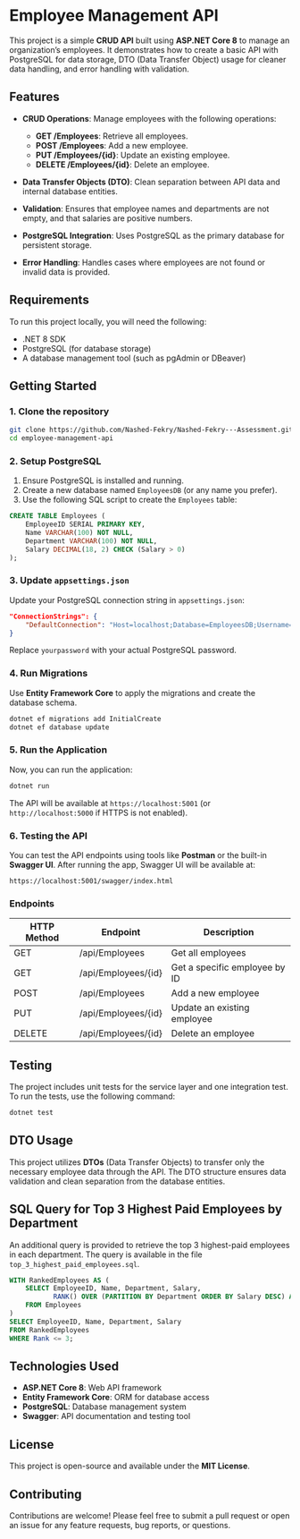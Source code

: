 # Employee Management API

This project is a simple **CRUD API** built using **ASP.NET Core 8** to manage an organization’s employees. It demonstrates how to create a basic API with PostgreSQL for data storage, DTO (Data Transfer Object) usage for cleaner data handling, and error handling with validation.

## Features

- **CRUD Operations**: Manage employees with the following operations:
  - **GET /Employees**: Retrieve all employees.
  - **POST /Employees**: Add a new employee.
  - **PUT /Employees/{id}**: Update an existing employee.
  - **DELETE /Employees/{id}**: Delete an employee.
  
- **Data Transfer Objects (DTO)**: Clean separation between API data and internal database entities.
  
- **Validation**: Ensures that employee names and departments are not empty, and that salaries are positive numbers.
  
- **PostgreSQL Integration**: Uses PostgreSQL as the primary database for persistent storage.
  
- **Error Handling**: Handles cases where employees are not found or invalid data is provided.

## Requirements

To run this project locally, you will need the following:
- .NET 8 SDK
- PostgreSQL (for database storage)
- A database management tool (such as pgAdmin or DBeaver)

## Getting Started

### 1. Clone the repository
```bash
git clone https://github.com/Nashed-Fekry/Nashed-Fekry---Assessment.git
cd employee-management-api
```

### 2. Setup PostgreSQL
1. Ensure PostgreSQL is installed and running.
2. Create a new database named `EmployeesDB` (or any name you prefer).
3. Use the following SQL script to create the `Employees` table:

```sql
CREATE TABLE Employees (
    EmployeeID SERIAL PRIMARY KEY,
    Name VARCHAR(100) NOT NULL,
    Department VARCHAR(100) NOT NULL,
    Salary DECIMAL(18, 2) CHECK (Salary > 0)
);
```

### 3. Update `appsettings.json`
Update your PostgreSQL connection string in `appsettings.json`:

```json
"ConnectionStrings": {
    "DefaultConnection": "Host=localhost;Database=EmployeesDB;Username=postgres;Password=yourpassword"
}
```

Replace `yourpassword` with your actual PostgreSQL password.

### 4. Run Migrations
Use **Entity Framework Core** to apply the migrations and create the database schema.

```bash
dotnet ef migrations add InitialCreate
dotnet ef database update
```

### 5. Run the Application
Now, you can run the application:

```bash
dotnet run
```

The API will be available at `https://localhost:5001` (or `http://localhost:5000` if HTTPS is not enabled).

### 6. Testing the API
You can test the API endpoints using tools like **Postman** or the built-in **Swagger UI**. After running the app, Swagger UI will be available at:

```
https://localhost:5001/swagger/index.html
```

### Endpoints

| HTTP Method | Endpoint                | Description                  |
|-------------|-------------------------|------------------------------|
| GET         | /api/Employees           | Get all employees             |
| GET         | /api/Employees/{id}      | Get a specific employee by ID |
| POST        | /api/Employees           | Add a new employee            |
| PUT         | /api/Employees/{id}      | Update an existing employee   |
| DELETE      | /api/Employees/{id}      | Delete an employee            |

## Testing

The project includes unit tests for the service layer and one integration test. To run the tests, use the following command:

```bash
dotnet test
```

## DTO Usage

This project utilizes **DTOs** (Data Transfer Objects) to transfer only the necessary employee data through the API. The DTO structure ensures data validation and clean separation from the database entities.

## SQL Query for Top 3 Highest Paid Employees by Department

An additional query is provided to retrieve the top 3 highest-paid employees in each department. The query is available in the file `top_3_highest_paid_employees.sql`.

```sql
WITH RankedEmployees AS (
    SELECT EmployeeID, Name, Department, Salary,
           RANK() OVER (PARTITION BY Department ORDER BY Salary DESC) AS Rank
    FROM Employees
)
SELECT EmployeeID, Name, Department, Salary
FROM RankedEmployees
WHERE Rank <= 3;
```

## Technologies Used

- **ASP.NET Core 8**: Web API framework
- **Entity Framework Core**: ORM for database access
- **PostgreSQL**: Database management system
- **Swagger**: API documentation and testing tool

## License

This project is open-source and available under the **MIT License**.

## Contributing

Contributions are welcome! Please feel free to submit a pull request or open an issue for any feature requests, bug reports, or questions.

